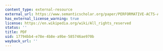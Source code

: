```yaml
---
content_type: external-resource
external_url: https://www.semanticscholar.org/paper/PERFORMATIVE-ACTS-AND-GENDER-CONSTITUTION%3A-AN-ESSAY-Butler/d1e62d0320a1dba2c3dba52441b83211fff7353e
has_external_license_warning: true
license: https://en.wikipedia.org/wiki/All_rights_reserved
status: ''
title: PDF
uid: 17794bb4-e78e-4b8e-a9be-585746ae970b
wayback_url: ''
---
```

